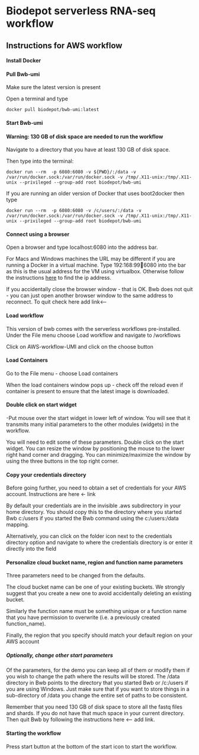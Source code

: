 # Biodepot serverless RNA-seq workflow

## Instructions for AWS workflow
#### Install Docker
#### Pull Bwb-umi

Make sure the latest version is present

Open a terminal and type

```
docker pull biodepot/bwb-umi:latest
```
#### Start Bwb-umi

#### Warning: 130 GB of disk space are needed to run the workflow

Navigate to a directory that you have at least 130 GB of disk space.

Then type into the terminal: 

```
docker run --rm  -p 6080:6080 -v ${PWD}/:/data -v /var/run/docker.sock:/var/run/docker.sock -v /tmp/.X11-unix:/tmp/.X11-unix --privileged --group-add root biodepot/bwb-umi 
```
If you are running an older version of Docker that uses boot2docker then type
```
docker run --rm  -p 6080:6080 -v /c/users/:/data -v /var/run/docker.sock:/var/run/docker.sock -v /tmp/.X11-unix:/tmp/.X11-unix --privileged --group-add root biodepot/bwb-umi 
```

#### Connect using a browser
Open a browser and type localhost:6080 into the address bar.

For Macs and Windows machines the URL may be different if you are running a Docker in a virtual machine. Type 192:168:99:100:6080 into the bar as this is the usual address for the VM using virtualbox. Otherwise follow the instructions [here](https://docs.docker.com/machine/reference/ip) to find the ip address.

If you accidentally close the browser window - that is OK. Bwb does not quit - you can just open another browser window to the same address to reconnect. To quit check here add link<--
#### Load workflow

This version of bwb comes with the serverless workflows pre-installed. Under the File menu choose Load workflow and navigate to /workflows

Click on AWS-workflow-UMI and click on the choose button

#### Load Containers

Go to the File menu - choose Load containers

When the load containers window pops up - check off the reload even if container is present to ensure that the latest image is downloaded.


#### Double click on start widget
-Put mouse over the start widget in lower left of window. You will see that it transmits many initial parameters to the other modules (widgets) in the workflow.

You will need to edit some of these parameters. Double click on the start widget. You can resize the window by positioning the mouse to the lower right hand corner and dragging. You can minimize/maximize the window by using the three buttons in the top right corner.

#### Copy your credentials directory
Before going further, you need to obtain a set of credentials for your AWS account. Instructions are here <- link

By default your credentials are in the invisible .aws subdirectory in your home directory. You should copy this to the directory where you started Bwb  c:/users if you started the Bwb command using the c:/users:/data mapping.

Alternatively, you can click on the folder icon next to the credentials directory option and navigate to where the credentials directory is or enter it directly into the field 

#### Personalize cloud bucket name, region and function name parameters

Three parameters need to be changed from the defaults. 

The cloud bucket name can be one of your existing buckets. We strongly suggest that you create a new one to avoid accidentally deleting an existing bucket. 

Similarly the function name must be something unique or a function name that you have permission to overwrite (i.e. a previously created function_name).

Finally, the region that you specify should match your default region on your AWS account

##### Optionally, change other start parameters

Of the parameters, for the demo you can keep all of them or modify them if you wish to change the path where the results will be stored. The /data directory in Bwb points to the directory that you started Bwb or /c:/users if you are using Windows. Just make sure that if you want to store things in a sub-directory of /data you change the entire set of paths to be consistent.

Remember that you need 130 GB of disk space to store all the fastq files and shards. If you do not have that much space in your current directory. Then quit Bwb by following the instructions here <-- add link.

#### Starting the workflow

Press start button at the bottom of the start icon to start the workflow. 
